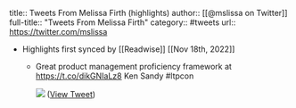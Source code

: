 title:: Tweets From Melissa Firth (highlights)
author:: [[@mslissa on Twitter]]
full-title:: "Tweets From Melissa Firth"
category:: #tweets
url:: https://twitter.com/mslissa

- Highlights first synced by [[Readwise]] [[Nov 18th, 2022]]
	- Great product management proficiency framework at https://t.co/dikGNIaLz8 Ken Sandy #ltpcon 
	  
	  ![](https://pbs.twimg.com/media/E2SSloqUUAI8v7_.jpg) ([View Tweet](https://twitter.com/mslissa/status/1397403372186001412))